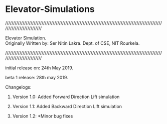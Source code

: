 # Elevator-Simulations

//////////////////////////////////////////////////////////////////////////////////////////////////////////////////////////

Elevator Simulation.																									
Originally Written by: Ser Nitin Lakra. Dept. of CSE, NIT Rourkela.																																				

//////////////////////////////////////////////////////////////////////////////////////////////////////////////////////////


initial release on: 24th May 2019.

beta 1 release: 28th may 2019.


Changelogs:

1. Version 1.0:
  Added Forward Direction Lift simulation
  
2. Version 1.1:
  Added Backward Direction Lift simulation
 
3. Version 1.2:
  *Minor bug fixes
